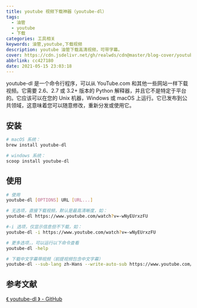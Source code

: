 ```yaml
---
title: youtube 视频下载神器（youtube-dl）
tags:
  - 油管
  - youtube
  - 下载
categories: 工具相关
keywords: 油管,youtube,下载视频
description: youtube 油管下载高清视频，可带字幕。
cover: https://cdn.jsdelivr.net/gh/realwds/cdn@master/blog-cover/youtube-dl.2e680upet6ck.png
abbrlink: cc427180
date: 2021-05-15 23:03:18
---
```


youtube-dl 是一个命令行程序，可以从 YouTube.com 和其他一些网站一样下载视频。它需要 2.6、2.7 或 3.2+ 版本的 Python 解释器，并且它不是特定于平台的。它应该可以在您的 Unix 机器，Windows 或 macOS 上运行。它已发布到公共领域，这意味着您可以随意修改，重新分发或使用它。

## 安装

``` sh
# macOS 系统：
brew install youtube-dl

# windows 系统：
scoop install youtube-dl
```

## 使用

``` sh
# 使用
youtube-dl [OPTIONS] URL [URL...]

# 无选项，直接下载视频，默认是最高清晰度，如：
youtube-dl https://www.youtube.com/watch?v=-wNyEUrxzFU

#-i 选项，仅显示信息但不下载，如：
youtube-dl -i https://www.youtube.com/watch?v=-wNyEUrxzFU

# 更多选项，，可以运行以下命令查看
youtube-dl -help

# 下载中文字幕带视频（前提视频包含中文字幕）
youtube-dl --sub-lang zh-Hans --write-auto-sub https://www.youtube.com/watch?v=DpETCg3YquA
```

## 参考文献

[《 youtube-dl 》 - GitHub](https://github.com/ytdl-org/youtube-dl)
